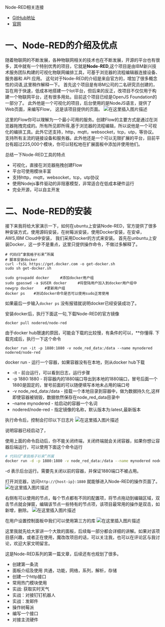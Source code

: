 Node-RED相关连接

- [GitHub地址](https://github.com/node-red/node-red)
- [官网](https://nodered.org/)

# 一、Node-RED的介绍及优点

随着物联网的不断发展，各种物联网相关的技术也在不断发展，开源的平台也有很多，其中就有一个特别优秀的项目，它就是**Node-RED**,这个项目是由IBM新兴技术服务团队构建的可视化物联网编排工具，可基于浏览器的流程编辑器连接设备、服务器和 API 应用。
 这句对于Node-RED的介绍是来自官方的，增加了很多概念性的词语,这里稍作解释一下。
 首先这个项目是有IBM公司的二名研究员创建的，旨在用于快速，低成本地搭建一个Iot平台，但后来的反正，改项目不仅仅用于构建一个物联网平台，还有很多用处。目前这个项目已经是OpenJS Foundation的一部分了。
 此外他是一个可视化的项目，后台使用的是NodeJS语言，提供了Web页面，来编写Flow，
 这是该项目提供的页面。
 ![在这里插入图片描述](https://img-blog.csdnimg.cn/20201228163615963.jpg?x-oss-process=image/watermark,type_ZmFuZ3poZW5naGVpdGk,shadow_10,text_aHR0cHM6Ly9ibG9nLmNzZG4ubmV0L2dpdGh1Yl8zNTYzMTU0MA==,size_16,color_FFFFFF,t_70)

这里的Flow你可以理解为一个最小可用的服务。创建Flow的主要方式是通过在浏览器拖拽完成的。所有所见即所得,基于浏览器的流程编辑，所以说他是一个可视化的编排工具。此外它还支持，http，mqtt，websocket，tcp，utp，等协议。支持所有主流的链接设备和服务器。此外他还是一个可以无限扩展的平台，目前平台有超过225,000个模块，你可以轻松地在扩展面板中添加并使用他们。

总结一下Node-RED工具的特点

- 可视化，直接在浏览器拖拽创建Flow
- 平台可使用模块丰富
- 支持http，mqtt，websocket，tcp，utp协议
- 使用Nodejs事件驱动的非阻塞模型，非常适合在低成本硬件运行
- 完全开源，可以自主开发

# 二、Node-RED的安装

接下来我将给大家演示一下，如何在ubuntu上安装Node-RED，官方提供了很多种安装方式，使用源码安装，在树莓派安装，使用Docker安装，在安卓，AWS,IBM Cloud中安装， 我们采用Docker的方式来安装。
 首先在unbuntu上安装Docker，这一步不是重点，这里只提供操作命令，不做过多解释了。

```shell
# 代码归“拿我格子衫来”所属
# 脚本安装docker
curl -fsSL https://get.docker.com -o get-docker.sh
sudo sh get-docker.sh

sudo groupadd docker     #添加docker用户组
sudo gpasswd -a $USER docker     #将登陆用户加入到docker用户组中
newgrp docker     #更新用户组
docker ps    #测试docker命令是否可以使用sudo正常使用
```

如果最后一步输入`docker ps` 没有报错就说明docker已经安装成功了。

安装docker后，执行下面这一句,下载Node-RED的官方镜像

```shell
docker pull nodered/node-red
```

由于docker hub限速的原因，可能会下载的比较慢，有条件的可以，**你懂得.
 下载完成后，执行一下这个命令

```shell
docker run -it -p 1880:1880 -v node_red_data:/data --name mynodered nodered/node-red
```

docker run - 运行一个容器，如果容器没有在本地，则从docker hub下载

- -it - 前台运行，可以看到日志，运行步骤
-  -p 1880:1880 - 将容器内的1880端口导出到本地的1880端口，冒号后面一个1880是固定的，冒号前面的可以随便填写本地未占用的端口号
-  -v node_red_data:/data - 挂载一个本地目录到容器中，做为数据持久化,这样即使容器被销毁，数据依然保存在node_red_data目录中
-  –name mynodered - 给启动的容器一个名词
-  nodered/node-red - 指定镜像的名称，默认版本为:latest,最新版本

执行命令后，控制会打印以下日志片
 ![在这里插入图片描述](https://img-blog.csdnimg.cn/20201228163639262.jpg?x-oss-process=image/watermark,type_ZmFuZ3poZW5naGVpdGk,shadow_10,text_aHR0cHM6Ly9ibG9nLmNzZG4ubmV0L2dpdGh1Yl8zNTYzMTU0MA==,size_16,color_FFFFFF,t_70)

说明容器已经启动了，

使用上面的命令启动后，你不能关闭终端，关闭终端就会关闭容器，如果你想让容器后端运行，可以使用下面这个命令运行

```bash
# 代码归“拿我格子衫来”所属
docker run -d -p 1880:1880 -v node_red_data:/data --name mynodered nodered/node-red
```

-d 表示后台运行。需要先关闭以前的容器，并保证1880端口不被占用。

打开浏览器，访问`http://{host-ip}:1880` 就能够进入Node-RED的操作页面了。
 ![在这里插入图片描述](https://img-blog.csdnimg.cn/20201228163702207.png?x-oss-process=image/watermark,type_ZmFuZ3poZW5naGVpdGk,shadow_10,text_aHR0cHM6Ly9ibG9nLmNzZG4ubmV0L2dpdGh1Yl8zNTYzMTU0MA==,size_16,color_FFFFFF,t_70)

右侧有可以使用的节点，每个节点都有不同的配置项，将节点拖动到编辑区域，双击节点就会弹窗，编辑该节点一些特有的节点项，该项目最常用的操作是双击，如新增，删除。
 ![在这里插入图片描述](https://img-blog.csdnimg.cn/20201228163714976.jpg?x-oss-process=image/watermark,type_ZmFuZ3poZW5naGVpdGk,shadow_10,text_aHR0cHM6Ly9ibG9nLmNzZG4ubmV0L2dpdGh1Yl8zNTYzMTU0MA==,size_16,color_FFFFFF,t_70)

在用户设置控制面板中我们可以使用第三方的库
 ![在这里插入图片描述](https://img-blog.csdnimg.cn/20201228163809703.jpg?x-oss-process=image/watermark,type_ZmFuZ3poZW5naGVpdGk,shadow_10,text_aHR0cHM6Ly9ibG9nLmNzZG4ubmV0L2dpdGh1Yl8zNTYzMTU0MA==,size_16,color_FFFFFF,t_70)

这里我就先给大家讲一个大致的面板，后续每一部分都会详细的讲解。如果对该项目感兴趣，或者正在使用，魔改改项目的话，可以关注我，也可以在评论区与我讨论，欢迎大家文明留言。

这是Node-RED系列的第一篇文章，后续还有也规划了很多。

- 创建第一条流
- 面板介绍及使用 共通，功能，网络，系列，解析，存储
- 创建一个http接口
- 常用热门模块使用
- 实战: 获取实时天气
- 实战：对接钉钉机器人
- 实战：发邮件
- 操作树莓派
- 编写一个接口
- 对接主流硬件